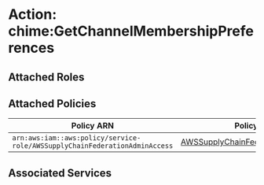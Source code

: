 # Action: chime:GetChannelMembershipPreferences

## Attached Roles

## Attached Policies

| Policy ARN | Policy Name |
|------------|-------------|
| `arn:aws:iam::aws:policy/service-role/AWSSupplyChainFederationAdminAccess` | [AWSSupplyChainFederationAdminAccess](../policies.md#awssupplychainfederationadminaccess) |

## Associated Services


